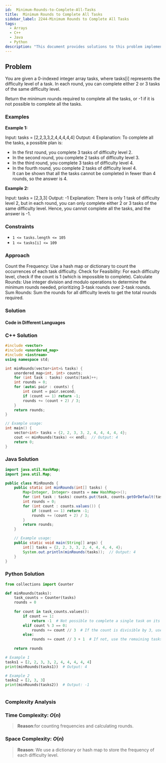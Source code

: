 ```yaml
---
id:  Minimum-Rounds-to-Complete-All-Tasks
title:  Minimum Rounds to Complete All Tasks
sidebar_label: 2244-Minimum Rounds to Complete All Tasks
tags:
  - Arrays
  - C++
  - Java
  - Python
description: "This document provides solutions to this problem implemented in C++, Java, and Python."
---
```


## Problem

You are given a 0-indexed integer array tasks, where tasks[i] represents the difficulty level of a task. In each round, you can complete either 2 or 3 tasks of the same difficulty level.

Return the minimum rounds required to complete all the tasks, or -1 if it is not possible to complete all the tasks.

### Examples

**Example 1:**

Input: tasks = [2,2,3,3,2,4,4,4,4,4]
Output: 4
Explanation: To complete all the tasks, a possible plan is:
- In the first round, you complete 3 tasks of difficulty level 2. 
- In the second round, you complete 2 tasks of difficulty level 3. 
- In the third round, you complete 3 tasks of difficulty level 4. 
- In the fourth round, you complete 2 tasks of difficulty level 4.  
It can be shown that all the tasks cannot be completed in fewer than 4 rounds, so the answer is 4.

**Example 2:**

Input: tasks = [2,3,3]
Output: -1
Explanation: There is only 1 task of difficulty level 2, but in each round, you can only complete either 2 or 3 tasks of the same difficulty level. Hence, you cannot complete all the tasks, and the answer is -1.
 


### Constraints

- `1 <= tasks.length <= 105`
- `1 <= tasks[i] <= 109`

### Approach

Count the Frequency: Use a hash map or dictionary to count the occurrences of each task difficulty.
Check for Feasibility: For each difficulty level, check if the count is 1 (which is impossible to complete).
Calculate Rounds: Use integer division and modulo operations to determine the minimum rounds needed, prioritizing 3-task rounds over 2-task rounds.
Sum Rounds: Sum the rounds for all difficulty levels to get the total rounds required.

### Solution

#### Code in Different Languages

### C++ Solution

```cpp
#include <vector>
#include <unordered_map>
#include <iostream>
using namespace std;

int minRounds(vector<int>& tasks) {
    unordered_map<int, int> counts;
    for (int task : tasks) counts[task]++;
    int rounds = 0;
    for (auto& pair : counts) {
        int count = pair.second;
        if (count == 1) return -1;
        rounds += (count + 2) / 3;
    }
    return rounds;
}

// Example usage:
int main() {
    vector<int> tasks = {2, 2, 3, 3, 2, 4, 4, 4, 4, 4};
    cout << minRounds(tasks) << endl;  // Output: 4
    return 0;
}

```

### Java Solution

```java
import java.util.HashMap;
import java.util.Map;

public class MinRounds {
    public static int minRounds(int[] tasks) {
        Map<Integer, Integer> counts = new HashMap<>();
        for (int task : tasks) counts.put(task, counts.getOrDefault(task, 0) + 1);
        int rounds = 0;
        for (int count : counts.values()) {
            if (count == 1) return -1;
            rounds += (count + 2) / 3;
        }
        return rounds;
    }

    // Example usage:
    public static void main(String[] args) {
        int[] tasks = {2, 2, 3, 3, 2, 4, 4, 4, 4, 4};
        System.out.println(minRounds(tasks));  // Output: 4
    }
}


```

### Python Solution

```python
from collections import Counter

def minRounds(tasks):
    task_counts = Counter(tasks)
    rounds = 0
    
    for count in task_counts.values():
        if count == 1:
            return -1  # Not possible to complete a single task on its own
        elif count % 3 == 0:
            rounds += count // 3  # If the count is divisible by 3, use 3-task rounds
        else:
            rounds += count // 3 + 1  # If not, use the remaining tasks to form an additional round
            
    return rounds

# Example 1
tasks1 = [2, 2, 3, 3, 2, 4, 4, 4, 4, 4]
print(minRounds(tasks1))  # Output: 4

# Example 2
tasks2 = [2, 3, 3]
print(minRounds(tasks2))  # Output: -1



```

### Complexity Analysis

### Time Complexity: $O(n)$

> **Reason**:for counting frequencies and calculating rounds.

### Space Complexity: $O(n)$

> **Reason**: We use a dictionary or hash map to store the frequency of each difficulty level.

